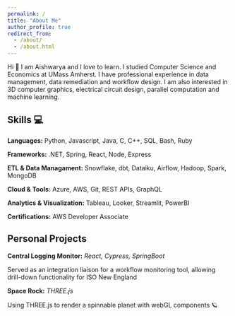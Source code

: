 ```yaml
---
permalink: /
title: "About Me"
author_profile: true
redirect_from: 
  - /about/
  - /about.html
---
```


Hi 👋 I am Aishwarya and I love to learn. I studied Computer Science and Economics at UMass Amherst. I have professional experience in data management, data remediation and workflow design. I am also interested in 3D computer graphics, electrical circuit design, parallel computation and machine learning. 

Skills 💻
------
**Languages:** Python, Javascript, Java, C, C++, SQL, Bash, Ruby

**Frameworks:** .NET, Spring, React, Node, Express

**ETL & Data Managament:** Snowflake, dbt, Dataiku, Airflow, Hadoop, Spark, MongoDB

**Cloud & Tools:** Azure, AWS, Git, REST APIs, GraphQL

**Analytics & Visualization:** Tableau, Looker, Streamlit, PowerBI

**Certifications:** AWS Developer Associate 

Personal Projects
-----
**Central Logging Monitor:** *React, Cypress, SpringBoot*

Served as an integration liaison for a workflow monitoring tool, allowing drill-down functionality for ISO New England

**Space Rock:** *THREE.js*

Using THREE.js to render a spinnable planet with webGL components 🪐
